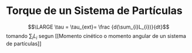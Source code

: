 # Torque de un Sistema de Partículas
$$\LARGE \tau = \tau_{ext}= \frac {d(\sum_{i}L_{i})}{dt}$$
tomando $\sum_{i}L_{i}$ segun [[Momento cinético o momento angular de un sistema de partículas]]

